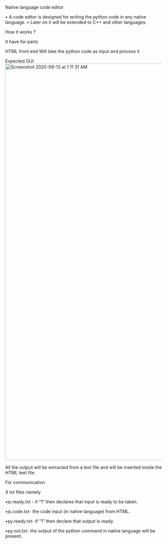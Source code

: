 Native language code editor 

• A code editor is designed for writing the python code in any native language.
• Later on it will be extended to C++ and other languages.

How it works ? 



It have for parts 


HTML front end Will take the python code as input and process it 







Expected GUI 
<img width="1268" alt="Screenshot 2020-09-13 at 1 11 31 AM" src="https://user-images.githubusercontent.com/65666089/93003747-e111ea00-f55e-11ea-9245-225126e66768.png">






All the output will be extracted from a text file and will be inserted inside the HTML text file.

For communication 

4 txt files namely 

•js.ready.txt - if “1” then declares that input is ready to be taken.

•js.code.txt- the code input (in native language) from HTML.

•py.ready.txt- if “1” then declare that output is ready.

•py.out.txt- the output of the python command in native language will be present.
